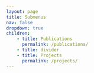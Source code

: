 ```yaml
---
layout: page
title: Submenus
nav: false
dropdown: true
children:
    - title: Publications
      permalink: /publications/
    - title: divider
    - title: Projects
      permalink: /projects/
---
```

